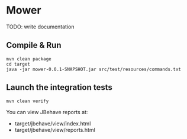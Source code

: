 # Mower 

TODO: write documentation

## Compile & Run

    mvn clean package
    cd target
    java -jar mower-0.0.1-SNAPSHOT.jar src/test/resources/commands.txt


## Launch the integration tests

    mvn clean verify

You can view JBehave reports at:
* target/jbehave/view/index.html
* target/jbehave/view/reports.html
